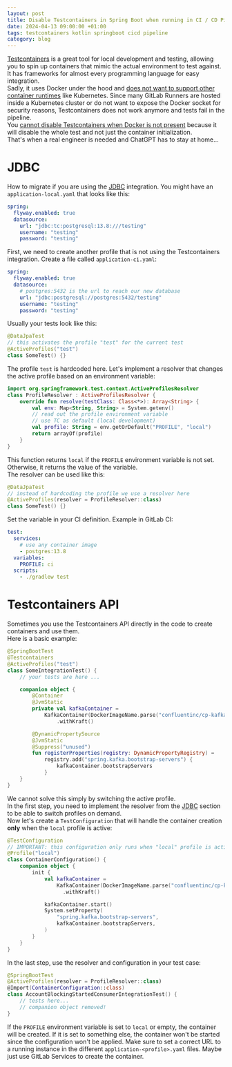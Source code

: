 ```yaml
---
layout: post
title: Disable Testcontainers in Spring Boot when running in CI / CD Pipeline
date: 2024-04-13 09:00:00 +01:00
tags: testcontainers kotlin springboot cicd pipeline
category: blog
---
```


[Testcontainers](https://testcontainers.com/) is a great tool for local development and testing, allowing you to spin up containers that mimic the actual environment to test against. It has frameworks for almost every programming language for easy integration.  
Sadly, it uses Docker under the hood and [does not want to support other container runtimes](https://github.com/testcontainers/testcontainers-java/issues/1135#issuecomment-453757407) like Kubernetes. Since many GitLab Runners are hosted inside a Kubernetes cluster or do not want to expose the Docker socket for security reasons, Testcontainers does not work anymore and tests fail in the pipeline.  
You [cannot disable Testcontainers when Docker is not present](https://github.com/testcontainers/testcontainers-java/issues/2833) because it will disable the whole test and not just the container initialization.  
That's when a real engineer is needed and ChatGPT has to stay at home...

# JDBC

How to migrate if you are using the [JDBC](https://java.testcontainers.org/modules/databases/jdbc/) integration. You might have an `application-local.yaml` that looks like this:
```yaml
spring:
  flyway.enabled: true
  datasource:
    url: "jdbc:tc:postgresql:13.8:///testing"
    username: "testing"
    password: "testing"
```

First, we need to create another profile that is not using the Testcontainers integration. Create a file called `application-ci.yaml`:
```yaml
spring:
  flyway.enabled: true
  datasource:
    # postgres:5432 is the url to reach our new database
    url: "jdbc:postgresql://postgres:5432/testing"
    username: "testing"
    password: "testing"
```

Usually your tests look like this:
```kotlin
@DataJpaTest
// this activates the profile "test" for the current test
@ActiveProfiles("test")
class SomeTest() {}
```

The profile `test` is hardcoded here. Let's implement a resolver that changes the active profile based on an environment variable:
```kotlin
import org.springframework.test.context.ActiveProfilesResolver
class ProfileResolver : ActiveProfilesResolver {
    override fun resolve(testClass: Class<*>): Array<String> {
        val env: Map<String, String> = System.getenv()
        // read out the profile environment variable
        // use TC as default (local development)
        val profile: String = env.getOrDefault("PROFILE", "local")
        return arrayOf(profile)
    }
}
```

This function returns `local` if the `PROFILE` environment variable is not set. Otherwise, it returns the value of the variable.  
The resolver can be used like this:
```kotlin
@DataJpaTest
// instead of hardcoding the profile we use a resolver here
@ActiveProfiles(resolver = ProfileResolver::class)
class SomeTest() {}
```

Set the variable in your CI definition. Example in GitLab CI:
```yaml
test:
  services:
    # use any container image
    - postgres:13.8
  variables:
    PROFILE: ci
  scripts:
    - ./gradlew test
```

# Testcontainers API

Sometimes you use the Testcontainers API directly in the code to create containers and use them.  
Here is a basic example:
```kotlin
@SpringBootTest
@Testcontainers
@ActiveProfiles("test")
class SomeIntegrationTest() {
    // your tests are here ...

    companion object {
        @Container
        @JvmStatic
        private val kafkaContainer =
            KafkaContainer(DockerImageName.parse("confluentinc/cp-kafka:7.4.0"))
                .withKraft()

        @DynamicPropertySource
        @JvmStatic
        @Suppress("unused")
        fun registerProperties(registry: DynamicPropertyRegistry) =
            registry.add("spring.kafka.bootstrap-servers") {
                kafkaContainer.bootstrapServers
            }
    }
}
```

We cannot solve this simply by switching the active profile.  
In the first step, you need to implement the resolver from the [JDBC](#jdbc) section to be able to switch profiles on demand.  
Now let's create a `TestConfiguration` that will handle the container creation __only__ when the `local` profile is active:
```kotlin
@TestConfiguration
// IMPORTANT: this configuration only runs when "local" profile is active
@Profile("local")
class ContainerConfiguration() {
    companion object {
        init {
            val kafkaContainer =
                KafkaContainer(DockerImageName.parse("confluentinc/cp-kafka:latest"))
                  .withKraft()

            kafkaContainer.start()
            System.setProperty(
                "spring.kafka.bootstrap-servers",
                kafkaContainer.bootstrapServers,
            )
        }
    }
}
```

In the last step, use the resolver and configuration in your test case:
```kotlin
@SpringBootTest
@ActiveProfiles(resolver = ProfileResolver::class)
@Import(ContainerConfiguration::class)
class AccountBlockingStartedConsumerIntegrationTest() {
    // tests here...
    // companion object removed!
}
```

If the `PROFILE` environment variable is set to `local` or empty, the container will be created. If it is set to something else, the container won't be started since the configuration won't be applied. Make sure to set a correct URL to a running instance in the different `application-<profile>.yaml` files. Maybe just use GitLab Services to create the container.
